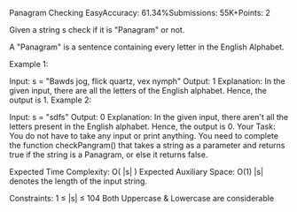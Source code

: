 Panagram Checking
EasyAccuracy: 61.34%Submissions: 55K+Points: 2

Given a string s check if it is "Panagram" or not.

A "Panagram" is a sentence containing every letter in the English Alphabet.

Example 1:

Input:
s = "Bawds jog, flick quartz, vex nymph"
Output: 
1
Explanation: 
In the given input, there
are all the letters of the English
alphabet. Hence, the output is 1.
Example 2:

Input:
s = "sdfs"
Output: 
0
Explanation: 
In the given input, there
aren't all the letters present in the
English alphabet. Hence, the output
is 0.
Your Task:
You do not have to take any input or print anything. You need to complete the function checkPangram() that takes a string as a parameter and returns true if the string is a Panagram, or else it returns false.

Expected Time Complexity: O( |s| )
Expected Auxiliary Space: O(1)
|s| denotes the length of the input string.

Constraints:
1 ≤ |s| ≤ 104
Both Uppercase & Lowercase are considerable

